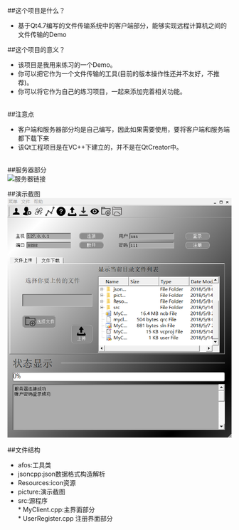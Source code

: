##这个项目是什么？
* 基于Qt4.7编写的文件传输系统中的客户端部分，能够实现远程计算机之间的文件传输的Demo

##这个项目的意义？
* 该项目是我用来练习的一个Demo。
* 你可以把它作为一个文件传输的工具(目前的版本操作性还并不友好，不推荐)。
* 你可以将它作为自己的练习项目，一起来添加完善相关功能。

<br/>##注意点
* 客户端和服务器部分均是自己编写，因此如果需要使用，要将客户端和服务端都下载下来
* 该Qt工程项目是在VC++下建立的，并不是在QtCreator中。

<br/>##服务器部分
<br/>![服务器链接](https://github.com/a1818m/FileServer)

##演示截图
<br/>![Image text](https://github.com/a1818m/FileClient/blob/master/picture/ys.png)

##文件结构
* afos:工具类
* jsoncpp:json数据格式构造解析
* Resources:icon资源
* picture:演示截图
* src:源程序
   <br/>* MyClient.cpp:主界面部分
   <br/>* UserRegister.cpp 注册界面部分
   
